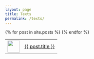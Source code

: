 ```yaml
---
layout: page
title: Texts
permalink: /texts/
---
```


<table>
    <!-- HTML in markdown because (a) fits with page layout (b) to be able to add paragraphs above or below list of texts -->
    {% for post in site.posts %}
        <tr>
            <td><a href="{{ site.baseurl }}{{ post.url }}">
                <img class="thumbnail" src="/../assets/img/{{ post.image }}" height="40px">
            </a></td>
            <td><a href="{{ site.baseurl }}{{ post.url }}">
                {{ post.title }}
            </a></td>
        </tr>
    {% endfor %}
</table>
